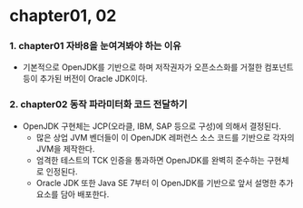 chapter01, 02
=============

### 1. chapter01 자바8을 눈여겨봐야 하는 이유
  * 기본적으로 OpenJDK를 기반으로 하며 저작권자가 오픈소스화를 거절한 컴포넌트 등이 추가된 버전이 Oracle JDK이다.
### 2. chapter02 동작 파라미터화 코드 전달하기
  * OpenJDK 구현체는 JCP(오라클, IBM, SAP 등으로 구성)에 의해서 결정된다.
    - 많은 상업 JVM 벤더들이 이 OpenJDK 레퍼런스 소스 코드를 기반으로 각자의 JVM을 제작한다. 
    - 엄격한 테스트의 TCK 인증을 통과하면 OpenJDK를 완벽히 준수하는 구현체로 인정된다.
    - Oracle JDK 또한 Java SE 7부터 이 OpenJDK를 기반으로 앞서 설명한 추가 요소를 담아 배포한다.
